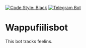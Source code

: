 [![Code Style: Black](https://img.shields.io/badge/code%20style-black-000000.svg)](https://github.com/psf/black)
[![Telegram Bot](https://img.shields.io/badge/Telegram-Bot-blue.svg?logo=telegram)](https://t.me/fiilisbot)

# Wappufiilisbot

This bot tracks feelins.
